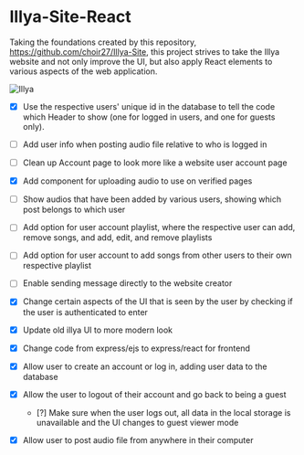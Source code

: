 # Illya-Site-React

Taking the foundations created by this repository, https://github.com/choir27/Illya-Site, this project strives to take the Illya website and not only improve the UI, but also apply React elements to various aspects of the web application.


![Illya](https://user-images.githubusercontent.com/66279068/220187754-5403c5b6-a1b6-4f43-ad72-c181e766bcda.png)

- [X] Use the respective users' unique id in the database to tell the code which Header to show (one for logged in users, and one for guests only).
- [ ] Add user info when posting audio file relative to who is logged in
- [ ] Clean up Account page to look more like a website user account page
- [X] Add component for uploading audio to use on verified pages
- [ ] Show audios that have been added by various users, showing which post belongs to which user
- [ ] Add option for user account playlist, where the respective user can add, remove songs, and add, edit, and remove playlists
- [ ] Add option for user account to add songs from other users to their own respective playlist
- [ ] Enable sending message directly to the website creator
- [X] Change certain aspects of the UI that is seen by the user by checking if the user is authenticated to enter
- [X] Update old illya UI to more modern look
- [X] Change code from express/ejs to express/react for frontend
- [X] Allow user to create an account or log in, adding user data to the database
- [X] Allow the user to logout of their account and go back to being a guest
  - [?] Make sure when the user logs out, all data in the local storage is unavailable and the UI changes to guest viewer mode
- [X] Allow user to post audio file from anywhere in their computer




